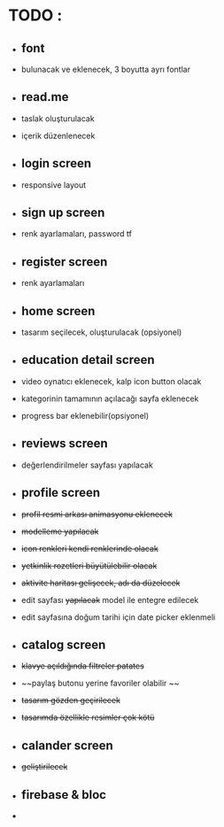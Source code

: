 # TODO : # 
- ## font ##
 - bulunacak ve eklenecek, 3 boyutta ayrı fontlar

 - ## read.me ##
 - taslak oluşturulacak
 - içerik düzenlenecek

- ## login screen ##
 - responsive layout 

- ## sign up screen ##   
- renk ayarlamaları, password tf 

- ## register screen ##
 - renk ayarlamaları 

- ## home screen ##
- tasarım seçilecek, oluşturulacak (opsiyonel)

- ## education detail screen ## 
 - video oynatıcı eklenecek, kalp icon button olacak
 - kategorinin tamamının açılacağı sayfa eklenecek
 - progress bar eklenebilir(opsiyonel)

- ## reviews screen ##   
 - değerlendirilmeler sayfası yapılacak

- ## profile screen ## 
 - ~~profil resmi arkası animasyonu eklenecek~~
 - ~~modelleme yapılacak~~
 - ~~icon renkleri kendi renklerinde olacak~~ 
 - ~~yetkinlik rozetleri büyütülebilir olacak~~ 
 -  ~~aktivite haritası gelişecek, adı da düzelecek~~
 - edit sayfası  ~~yapılacak~~ model ile entegre edilecek
 - edit sayfasına doğum tarihi için date picker eklenmeli

- ## catalog screen ##   
 - ~~klavye açıldığında filtreler patates~~ 
 - ~~paylaş butonu yerine favoriler olabilir ~~
 - ~~tasarım gözden geçirilecek~~
 - ~~tasarımda özellikle resimler çok kötü~~

- ## calander screen ##  
 - ~~geliştirilecek~~

- ## firebase & bloc ##
 - 

